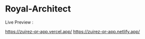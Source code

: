 # Royal-Architect

Live Preview :

https://zuirez-qr-app.vercel.app/
https://zuirez-qr-app.netlify.app/
